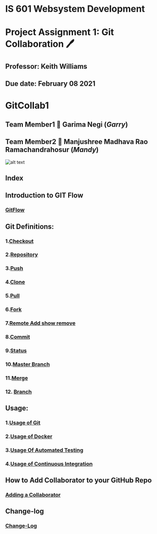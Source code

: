 # IS 601 Websystem Development #
# Project Assignment 1: Git Collaboration :pen:
## Professor: Keith Williams 
## Due date: February 08 2021
# GitCollab1
## Team Member1 :handshake: Garima Negi (*Garry*) 
## Team Member2 :handshake: Manjushree Madhava Rao Ramachandrahosur (*Mandy*)
![alt text](https://www.coderomeos.org/storage/uploads/images/posts/how-to-use-github-simple-github-tutorial-for-beginners-5d75f561e98d4.png)
## Index ##
## Introduction to GIT Flow
### [GitFlow](https://github.com/gn32/GitCollab1/blob/main/Documents/Git%20Flow.docx)
## Git Definitions:
### 1.[Checkout](https://github.com/gn32/GitCollab1/blob/main/Documents/Checkout.docx)
### 2.[Repository](https://github.com/gn32/GitCollab1/blob/main/Documents/Repository.docx)
### 3.[Push](https://github.com/gn32/GitCollab1/blob/main/Documents/Push.docx)
### 4.[Clone](https://github.com/gn32/GitCollab1/blob/main/Documents/Clone.docx)
### 5.[Pull](https://github.com1./gn32/GitCollab1/blob/main/Documents/Pull.docx)
### 6.[Fork](https://github.com/gn32/GitCollab1/blob/main/Documents/Fork.docx)
### 7.[Remote Add show remove](https://github.com/gn32/GitCollab1/blob/main/Documents/Remote%20Add%20show%20remove.docx)
### 8.[Commit](https://github.com/gn32/GitCollab1/blob/main/Documents/Commit.docx)
### 9.[Status](https://github.com/gn32/GitCollab1/blob/main/Documents/Status.docx)
### 10.[Master Branch](https://github.com/gn32/GitCollab1/blob/main/Documents/Master%20Branch.docx)
### 11.[Merge](https://github.com/gn32/GitCollab1/blob/main/Documents/Merge.docx)
### 12. [Branch](https://github.com/gn32/GitCollab1/blob/main/Documents/Branch.docx)
## Usage:
### 1.[Usage of Git](https://github.com/gn32/GitCollab1/blob/main/Documents/Usage%20of%20Git.docx)
### 2.[Usage of Docker](https://github.com/gn32/GitCollab1/blob/main/Documents/Usage%20of%20Docker.docx)
### 3.[Usage Of Automated Testing](https://github.com/gn32/GitCollab1/blob/main/Documents/Usage%20Of%20Automated%20Testing.docx)
### 4.[Usage of Continuous Integration](https://github.com/gn32/GitCollab1/blob/main/Documents/Usage%20Of%20Continuous%20integration.docx)
## How to Add Collaborator to your GitHub Repo
### [Adding a Collaborator](https://github.com/gn32/GitCollab1/blob/branch_gn_3/Resolving%20Merge%20conflicts%20in%20GitHub.docx)
## Change-log
### [Change-Log](https://github.com/gn32/GitCollab1/blob/main/Change_Log.docx)
